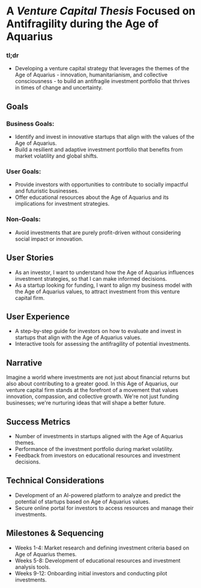 # A *Venture Capital Thesis* Focused on **Antifragility** during the Age of Aquarius
### tl;dr
- Developing a venture capital strategy that leverages the themes of the Age of Aquarius - innovation, humanitarianism, and collective consciousness - to build an antifragile investment portfolio that thrives in times of change and uncertainty.
## Goals
### Business Goals:
- Identify and invest in innovative startups that align with the values of the Age of Aquarius.
- Build a resilient and adaptive investment portfolio that benefits from market volatility and global shifts.
### User Goals:
- Provide investors with opportunities to contribute to socially impactful and futuristic businesses.
- Offer educational resources about the Age of Aquarius and its implications for investment strategies.
### Non-Goals:
- Avoid investments that are purely profit-driven without considering social impact or innovation.
## User Stories
- As an investor, I want to understand how the Age of Aquarius influences investment strategies, so that I can make informed decisions.
- As a startup looking for funding, I want to align my business model with the Age of Aquarius values, to attract investment from this venture capital firm.
## User Experience
- A step-by-step guide for investors on how to evaluate and invest in startups that align with the Age of Aquarius values.
- Interactive tools for assessing the antifragility of potential investments.
## Narrative
Imagine a world where investments are not just about financial returns but also about contributing to a greater good. In this Age of Aquarius, our venture capital firm stands at the forefront of a movement that values innovation, compassion, and collective growth. We're not just funding businesses; we're nurturing ideas that will shape a better future.
## Success Metrics
- Number of investments in startups aligned with the Age of Aquarius themes.
- Performance of the investment portfolio during market volatility.
- Feedback from investors on educational resources and investment decisions.
## Technical Considerations
- Development of an AI-powered platform to analyze and predict the potential of startups based on Age of Aquarius values.
- Secure online portal for investors to access resources and manage their investments.
## Milestones & Sequencing
- Weeks 1-4: Market research and defining investment criteria based on Age of Aquarius themes.
- Weeks 5-8: Development of educational resources and investment analysis tools.
- Weeks 9-12: Onboarding initial investors and conducting pilot investments.
